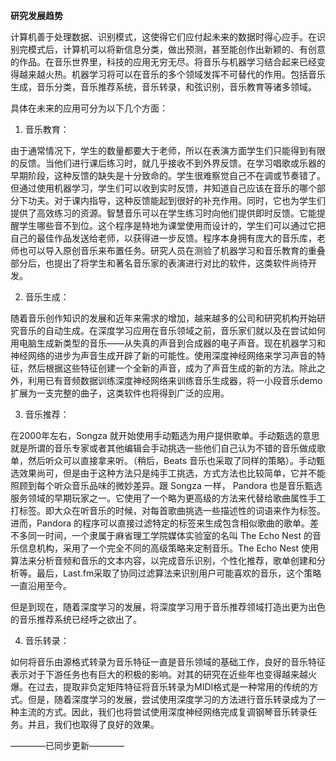 **研究发展趋势**

计算机善于处理数据、识别模式，这使得它们应付起未来的数据时得心应手。在识别完模式后，计算机可以将新信息分类，做出预测，甚至能创作出新颖的、有创意的作品。在音乐世界里，科技的应用无穷无尽。将音乐与机器学习结合起来已经变得越来越火热。机器学习将可以在音乐的多个领域发挥不可替代的作用。包括音乐生成，音乐分类，音乐推荐系统，音乐转录，和弦识别，音乐教育等诸多领域。

具体在未来的应用可分为以下几个方面：

1. 音乐教育：

由于通常情况下，学生的数量都要大于老师，所以在表演方面学生们只能得到有限的反馈。当他们进行课后练习时，就几乎接收不到外界反馈。在学习唱歌或乐器的早期阶段，这种反馈的缺失是十分致命的。学生很难察觉自己不在调或节奏错了。但通过使用机器学习，学生们可以收到实时反馈，并知道自己应该在音乐的哪个部分下功夫。对于课内指导，这种反馈能起到很好的补充作用。同时，它也为学生们提供了高效练习的资源。智慧音乐可以在学生练习时向他们提供即时反馈。它能提醒学生哪些音不到位。这个程序是特地为课堂使用而设计的，学生们可以通过它把自己的最佳作品发送给老师，以获得进一步反馈。程序本身拥有庞大的音乐库，老师也可以导入原创音乐来布置任务。研究人员在测验了机器学习和音乐教育的重叠部分后，也提出了将学生和著名音乐家的表演进行对比的软件，这类软件尚待开发。

2. 音乐生成：

随着音乐创作知识的发展和近年来需求的增加，越来越多的公司和研究机构开始研究音乐的自动生成。在深度学习应用在音乐领域之前，音乐家们就以及在尝试如何用电脑生成新类型的音乐——从失真的声音到合成器的电子声音。现在机器学习和神经网络的进步为声音生成开辟了新的可能性。使用深度神经网络来学习声音的特征，然后根据这些特征创建一个全新的声音，成为了声音生成的新的方法。除此之外，利用已有音频数据训练深度神经网络来训练音乐生成器，将一小段音乐demo扩展为一支完整的曲子，这类软件也将得到广泛的应用。

3. 音乐推荐：

在2000年左右，Songza 就开始使用手动甄选为用户提供歌单。手动甄选的意思就是所谓的音乐专家或者其他编辑会手动挑选一些他们自己认为不错的音乐做成歌单，然后听众可以直接拿来听。（稍后，Beats 音乐也采取了同样的策略）。手动甄选效果尚可，但是由于这种方法只是纯手工挑选，方式方法也比较简单，它并不能照顾到每个听众音乐品味的微妙差异。跟 Songza 一样， Pandora 也是音乐甄选服务领域的早期玩家之一。它使用了一个略为更高级的方法来代替给歌曲属性手工打标签。即大众在听音乐的时候，对每首歌曲挑选一些描述性的词语来作为标签。进而，Pandora 的程序可以直接过滤特定的标签来生成包含相似歌曲的歌单。差不多同一时间，一个隶属于麻省理工学院媒体实验室的名叫 The Echo Nest 的音乐信息机构，采用了一个完全不同的高级策略来定制音乐。The Echo Nest 使用算法来分析音频和音乐的文本内容，以完成音乐识别，个性化推荐，歌单创建和分析等。最后，Last.fm采取了协同过滤算法来识别用户可能喜欢的音乐，这个策略一直沿用至今。

但是到现在，随着深度学习的发展，将深度学习用于音乐推荐领域打造出更为出色的音乐推荐系统已经呼之欲出了。

4. 音乐转录：

如何将音乐由源格式转录为音乐特征一直是音乐领域的基础工作，良好的音乐特征表示对于下游任务也有巨大的积极的影响。对其的研究在近些年也变得越来越火爆。在过去，提取非负定矩阵特征将音乐转录为MIDI格式是一种常用的传统的方式。但是，随着深度学习的发展，尝试使用深度学习的方法进行音乐转录成为了一种主流的方式。因此，我们也将尝试使用深度神经网络完成复调钢琴音乐转录任务。并且，我们也取得了良好的效果。

————已同步更新————

